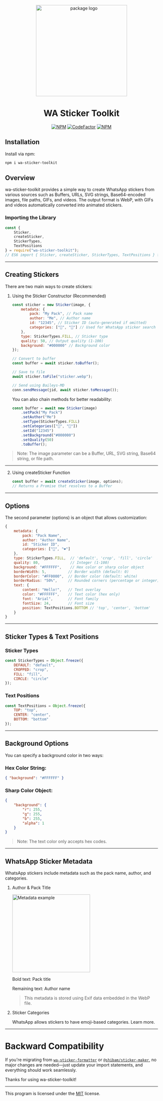 <div align="center">
<img src="https://files.catbox.moe/tzde2e.png" alt="package logo" width="300px"/>

# WA Sticker Toolkit

[![NPM](https://img.shields.io/npm/l/wa-sticker-toolkit?style=flat-square&label=License)](https://github.com/DannyAkintunde/wa-sticker-toolkit/blob/main/LICENSE) [![CodeFactor](https://www.codefactor.io/repository/github/dannyakintunde/wa-sticker-toolkit/badge)](https://www.codefactor.io/repository/github/dannyakintunde/wa-sticker-toolkit) [![NPM](https://img.shields.io/npm/dw/wa-sticker-toolkit?style=flat-square&label=Downloads)](https://npmjs.com/package/wa-sticker-toolkit)

</div>

## Installation

Install via npm:

```bash
npm i wa-sticker-toolkit
```

## Overview

wa-sticker-toolkit provides a simple way to create WhatsApp stickers from various sources such as Buffers, URLs, SVG strings, Base64-encoded images, file paths, GIFs, and videos. The output format is WebP, with GIFs and videos automatically converted into animated stickers.

### Importing the Library

```js
const {
    Sticker,
    createSticker,
    StickerTypes,
    TextPositions
} = require("wa-sticker-toolkit");
// ES6 import { Sticker, createSticker, StickerTypes, TextPositions } from "wa-sticker-toolkit";
```

---

## Creating Stickers

There are two main ways to create stickers:

1. Using the Sticker Constructor (Recommended)

    ```js
    const sticker = new Sticker(image, {
        metadata: {
            pack: "My Pack", // Pack name
            author: "Me", // Author name
            id: "12345", // Sticker ID (auto-generated if omitted)
            categories: ["🤩", "🎉"] // Used for WhatsApp sticker search
        },
        type: StickerTypes.FILL, // Sticker type
        quality: 50, // Output quality (1-100)
        background: "#000000" // Background color
    });
    
    // Convert to buffer
    const buffer = await sticker.toBuffer();
    
    // Save to file
    await sticker.toFile("sticker.webp");
    
    // Send using Baileys-MD
    conn.sendMessage(jid, await sticker.toMessage());
    ```

    You can also chain methods for better readability:
    
    ```js
    const buffer = await new Sticker(image)
        .setPack("My Pack")
        .setAuthor("Me")
        .setType(StickerTypes.FILL)
        .setCategories(["🤩", "🎉"])
        .setId("12345")
        .setBackground("#000000")
        .setQuality(50)
        .toBuffer();
    ```

> Note: The image parameter can be a Buffer, URL, SVG string, Base64 string, or file path.

---

2. Using createSticker Function

    ```js
    const buffer = await createSticker(image, options);
    // Returns a Promise that resolves to a Buffer
    ```

---

## Options

The second parameter (options) is an object that allows customization:

```js
{
    metadata: {
        pack: "Pack Name",
        author: "Author Name",
        id: "Sticker ID",
        categories: ["🤣", "❤️"]
    },
    type: StickerTypes.FILL,  // 'default', 'crop', 'fill', 'circle'
    quality: 80,              // Integer (1-100)
    background: "#FFFFFF",    // Hex color or sharp color object
    borderWidth: 5,          // Border width (default: 0)
    borderColor: "#FF0000",  // Border color (default: white)
    borderRadius: "50%",     // Rounded corners (percentage or integer)
    text: {
        content: "Hello!",   // Text overlay
        color: "#FFFFFF",    // Text color (hex only)
        font: "Arial",       // Font family
        fontSize: 24,        // Font size
        position: TextPositions.BOTTOM // 'top', 'center', 'bottom'
    }
}
```

---

## Sticker Types & Text Positions

### Sticker Types

```js
const StickerTypes = Object.freeze({
    DEFAULT: "default",
    CROPPED: "crop",
    FILL: "fill",
    CIRCLE: "circle"
});
```

### Text Positions

```js
const TextPositions = Object.freeze({
    TOP: "top",
    CENTER: "center",
    BOTTOM: "bottom"
});
```

---

## Background Options

You can specify a background color in two ways:

### Hex Color String:

```json
{ "background": "#FFFFFF" }
```

### Sharp Color Object:

```json
{
    "background": {
        "r": 255,
        "g": 255,
        "b": 255,
        "alpha": 1
    }
}
```

> Note: The text color only accepts hex codes.

---

## WhatsApp Sticker Metadata

WhatsApp stickers include metadata such as the pack name, author, and categories.

1. Author & Pack Title

    <img src="https://i.ibb.co/9vmxsKd/metadata.jpg" alt="Metadata example" width="256"/>
    
    Bold text: Pack title
    
    Remaining text: Author name

    > This metadata is stored using Exif data embedded in the WebP file.

2. Sticker Categories

    WhatsApp allows stickers to have emoji-based categories.
    Learn more.

---

# Backward Compatibility

If you're migrating from [`wa-sticker-formatter`](https://www.npmjs.com/package/wa-sticker-formatter) or [`@shibam/sticker-maker`](https://npmjs.com/package/@shibam/sticker-maker), no major changes are needed—just update your import statements, and everything should work seamlessly.

Thanks for using wa-sticker-toolkit!

---

This program is licensed under the [MIT](LICENSE) license.
